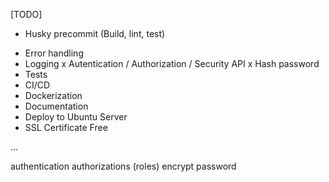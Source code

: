 [TODO]

- Husky precommit (Build, lint, test)

<!-- Backend -->

- Error handling
- Logging
x Autentication / Authorization / Security API
x Hash password
- Tests
- CI/CD
- Dockerization
- Documentation
- Deploy to Ubuntu Server
- SSL Certificate Free

<!-- Frontend -->

...

<!-- DONE -->

<!-- Backend -->

authentication
authorizations (roles)
encrypt password
